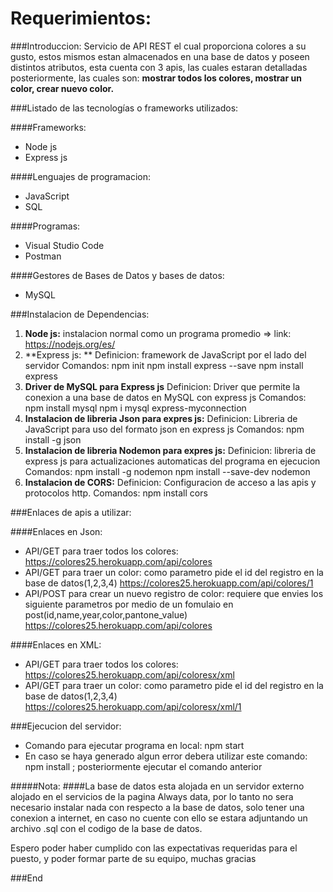 # Requerimientos:
###Introduccion:
Servicio de API REST el cual proporciona colores a su gusto, estos mismos estan almacenados en una base de datos y poseen distintos atributos, esta cuenta con 3 apis, las cuales estaran detalladas posteriormente, las cuales son: **mostrar todos los colores, mostrar un color, crear nuevo color.** 

###Listado de las tecnologías o frameworks utilizados:

####Frameworks:

- Node js
- Express js

####Lenguajes de programacion:

- JavaScript
- SQL

####Programas:

- Visual Studio Code
- Postman

####Gestores de Bases de Datos y bases de datos:

- MySQL

###Instalacion de Dependencias:

1. **Node js:** instalacion normal como un programa promedio => link: https://nodejs.org/es/
2. **Express js: **
	Definicion: framework de JavaScript por el lado del servidor
	Comandos:
		npm init
		npm install express --save
		npm install express
3. **Driver de MySQL para Express js**
	Definicion: Driver que permite la conexion a una base de datos en MySQL con express js
	Comandos:
		npm install mysql
		npm i mysql express-myconnection
4. **Instalacion de libreria Json para expres js:**
	Definicion: Libreria de JavaScript para uso del formato json en express js
	Comandos:
		npm install -g json
5. **Instalacion de libreria Nodemon para expres js:**
	Definicion: libreria de express js para actualizaciones automaticas del programa en ejecucion
	Comandos:
		npm install -g nodemon
		npm install --save-dev nodemon
6. **Instalacion de CORS:**
	Definicion: Configuracion de acceso a las apis y protocolos http.
	Comandos:
		npm install cors

###Enlaces de apis a utilizar:

####Enlaces en Json:

- API/GET para traer todos los colores:
		https://colores25.herokuapp.com/api/colores
- API/GET para traer un color: como parametro pide el id del registro en la base de datos(1,2,3,4)
		https://colores25.herokuapp.com/api/colores/1
- API/POST para crear un nuevo registro de color: requiere que envies los siguiente parametros por medio de un fomulaio en post(id,name,year,color,pantone_value)
		https://colores25.herokuapp.com/api/colores

####Enlaces en XML:

- API/GET para traer todos los colores:
		https://colores25.herokuapp.com/api/coloresx/xml
- API/GET para traer un color: como parametro pide el id del registro en la base de datos(1,2,3,4)
		https://colores25.herokuapp.com/api/coloresx/xml/1





###Ejecucion del servidor:

- Comando para ejecutar programa en local: npm start
- En caso se haya generado algun error debera utilizar este comando: npm install ; posteriormente ejecutar el comando anterior

#####Nota:
####La base de datos esta alojada en un servidor externo alojado en el servicios de la pagina Always data, por lo tanto no sera necesario instalar nada con respecto a la base de datos, solo tener una conexion a internet, en caso no cuente con ello se estara adjuntando un archivo .sql con el codigo de la base de datos.

Espero poder haber cumplido con las expectativas requeridas para el puesto, y poder formar parte de su equipo, muchas gracias

###End